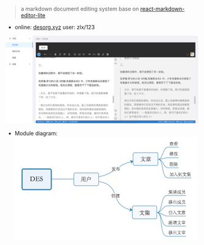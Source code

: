 > a markdown document editing system base on [react-markdown-editor-lite](https://github.com/HarryChen0506/react-markdown-editor-lite)

* online: [desorg.xyz](http://desorg.xyz) user: zlx/123

![eg](./image/eg.jpeg)

* Module diagram:
![eg](./image/DES.png)


